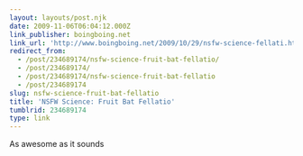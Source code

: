 ```yaml
---
layout: layouts/post.njk
date: 2009-11-06T06:04:12.000Z
link_publisher: boingboing.net
link_url: 'http://www.boingboing.net/2009/10/29/nsfw-science-fellati.html'
redirect_from:
  - /post/234689174/nsfw-science-fruit-bat-fellatio/
  - /post/234689174/
  - /post/234689174/nsfw-science-fruit-bat-fellatio
  - /post/234689174
slug: nsfw-science-fruit-bat-fellatio
title: 'NSFW Science: Fruit Bat Fellatio'
tumblrid: 234689174
type: link
---
```

<p>As awesome as it sounds</p>
